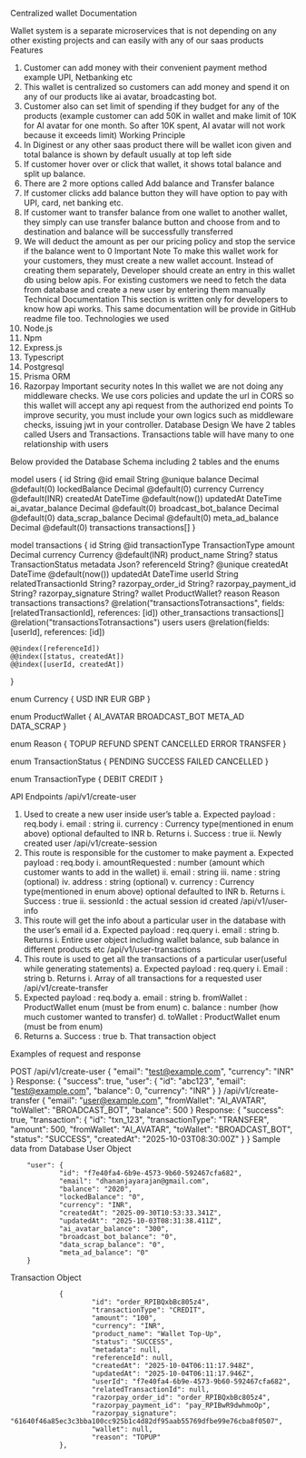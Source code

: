 Centralized wallet Documentation

Wallet system is a separate microservices that is not depending on any other existing projects and can easily with any of our saas products
Features

1. Customer can add money with their convenient payment method example UPI, Netbanking etc
2. This wallet is centralized so customers can add money and spend it on any of our products like ai avatar, broadcasting bot.
3. Customer also can set limit of spending if they budget for any of the products (example customer can add 50K in wallet and make limit of 10K for AI avatar for one month. So after 10K spent, AI avatar will not work because it exceeds limit)
   Working Principle
4. In Diginest or any other saas product there will be wallet icon given and total balance is shown by default usually at top left side
5. If customer hover over or click that wallet, it shows total balance and split up balance.
6. There are 2 more options called Add balance and Transfer balance
7. If customer clicks add balance button they will have option to pay with UPI, card, net banking etc.
8. If customer want to transfer balance from one wallet to another wallet, they simply can use transfer balance button and choose from and to destination and balance will be successfully transferred
9. We will deduct the amount as per our pricing policy and stop the service if the balance went to 0
   Important Note
   To make this wallet work for your customers, they must create a new wallet account. Instead of creating them separately, Developer should create an entry in this wallet db using below apis.
   For existing customers we need to fetch the data from database and create a new user by entering them manually
   Technical Documentation
   This section is written only for developers to know how api works. This same documentation will be provide in GitHub readme file too.
   Technologies we used
10. Node.js
11. Npm
12. Express.js
13. Typescript
14. Postgresql
15. Prisma ORM
16. Razorpay
    Important security notes
    In this wallet we are not doing any middleware checks. We use cors policies and update the url in CORS so this wallet will accept any api request from the authorized end points
    To improve security, you must include your own logics such as middleware checks, issuing jwt in your controller.
    Database Design
    We have 2 tables called Users and Transactions. Transactions table will have many to one relationship with users

Below provided the Database Schema including 2 tables and the enums

model users {
id String @id
email String @unique
balance Decimal @default(0)
lockedBalance Decimal @default(0)
currency Currency @default(INR)
createdAt DateTime @default(now())
updatedAt DateTime
ai_avatar_balance Decimal @default(0)
broadcast_bot_balance Decimal @default(0)
data_scrap_balance Decimal @default(0)
meta_ad_balance Decimal @default(0)
transactions transactions[]
}

model transactions {
id String @id
transactionType TransactionType
amount Decimal
currency Currency @default(INR)
product_name String?
status TransactionStatus
metadata Json?
referenceId String? @unique
createdAt DateTime @default(now())
updatedAt DateTime
userId String
relatedTransactionId String?
razorpay_order_id String?
razorpay_payment_id String?
razorpay_signature String?
wallet ProductWallet?
reason Reason
transactions transactions? @relation("transactionsTotransactions", fields: [relatedTransactionId], references: [id])
other_transactions transactions[] @relation("transactionsTotransactions")
users users @relation(fields: [userId], references: [id])

    @@index([referenceId])
    @@index([status, createdAt])
    @@index([userId, createdAt])

}

enum Currency {
USD
INR
EUR
GBP
}

enum ProductWallet {
AI_AVATAR
BROADCAST_BOT
META_AD
DATA_SCRAP
}

enum Reason {
TOPUP
REFUND
SPENT
CANCELLED
ERROR
TRANSFER
}

enum TransactionStatus {
PENDING
SUCCESS
FAILED
CANCELLED
}

enum TransactionType {
DEBIT
CREDIT
}

API Endpoints
/api/v1/create-user

1. Used to create a new user inside user’s table
   a. Expected payload : req.body
   i. email : string
   ii. currency : Currency type(mentioned in enum above) optional defaulted to INR
   b. Returns
   i. Success : true
   ii. Newly created user
   /api/v1/create-session
1. This route is responsible for the customer to make payment
   a. Expected payload : req.body
   i. amountRequested : number (amount which customer wants to add in the wallet)
   ii. email : string
   iii. name : string (optional)
   iv. address : string (optional)
   v. currency : Currency type(mentioned in enum above) optional defaulted to INR
   b. Returns
   i. Success : true
   ii. sessionId : the actual session id created
   /api/v1/user-info
1. This route will get the info about a particular user in the database with the user’s email id
   a. Expected payload : req.query
   i. email : string
   b. Returns
   i. Entire user object including wallet balance, sub balance in different products etc
   /api/v1/user-transactions
1. This route is used to get all the transactions of a particular user(useful while generating statements)
   a. Expected payload : req.query
   i. Email : string
   b. Returns
   i. Array of all transactions for a requested user
   /api/v1/create-transfer
1. Expected payload : req.body
   a. email : string
   b. fromWallet : ProductWallet enum (must be from enum)
   c. balance : number (how much customer wanted to transfer)
   d. toWallet : ProductWallet enum (must be from enum)
1. Returns
   a. Success : true
   b. That transaction object

Examples of request and response

POST /api/v1/create-user
{
"email": "test@example.com",
"currency": "INR"
}
Response:
{
"success": true,
"user": {
"id": "abc123",
"email": "test@example.com",
"balance": 0,
"currency": "INR"
}
}
/api/v1/create-transfer
{
"email": "user@example.com",
"fromWallet": "AI_AVATAR",
"toWallet": "BROADCAST_BOT",
"balance": 500
}
Response:
{
"success": true,
"transaction": {
"id": "txn_123",
"transactionType": "TRANSFER",
"amount": 500,
"fromWallet": "AI_AVATAR",
"toWallet": "BROADCAST_BOT",
"status": "SUCCESS",
"createdAt": "2025-10-03T08:30:00Z"
}
}
Sample data from Database
User Object

    	"user": {
    			"id": "f7e40fa4-6b9e-4573-9b60-592467cfa682",
    			"email": "dhananjayarajan@gmail.com",
    			"balance": "2020",
    			"lockedBalance": "0",
    			"currency": "INR",
    			"createdAt": "2025-09-30T10:53:33.341Z",
    			"updatedAt": "2025-10-03T08:31:38.411Z",
    			"ai_avatar_balance": "300",
    			"broadcast_bot_balance": "0",
    			"data_scrap_balance": "0",
    			"meta_ad_balance": "0"
    	}

Transaction Object

    			{
    					"id": "order_RPIBQxbBc805z4",
    					"transactionType": "CREDIT",
    					"amount": "100",
    					"currency": "INR",
    					"product_name": "Wallet Top-Up",
    					"status": "SUCCESS",
    					"metadata": null,
    					"referenceId": null,
    					"createdAt": "2025-10-04T06:11:17.948Z",
    					"updatedAt": "2025-10-04T06:11:17.946Z",
    					"userId": "f7e40fa4-6b9e-4573-9b60-592467cfa682",
    					"relatedTransactionId": null,
    					"razorpay_order_id": "order_RPIBQxbBc805z4",
    					"razorpay_payment_id": "pay_RPIBwR9dwhmoOp",
    					"razorpay_signature": "61640f46a85ec3c3bba100cc925b1c4d82df95aab55769dfbe99e76cba8f0507",
    					"wallet": null,
    					"reason": "TOPUP"
    			},
